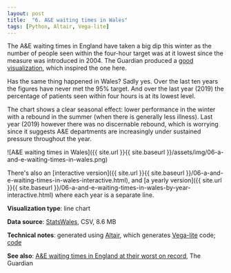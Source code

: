 ```yaml
---
layout: post
title:  "6. A&E waiting times in Wales"
tags: [Python, Altair, Vega-lite]
---
```


The A&E waiting times in England have taken a big dip this winter as the number of people seen within the four-hour target was at it lowest since the measure was introduced in 2004. The Guardian produced a [good visualization](https://www.theguardian.com/society/2019/nov/14/ae-waiting-times-in-england-hit-worst-ever-level), which inspired the one here.

Has the same thing happened in Wales? Sadly yes. Over the last ten years the figures have never met the 95% target. And over the last year (2019) the percentage of patients seen within four hours is at its lowest level.

The chart shows a clear seasonal effect: lower performance in the winter with a rebound in the summer (when there is generally less illness). Last year (2019) however there was no discernable rebound, which is worrying since it suggests A&E departments are increasingly under sustained pressure throughout the year.

![A&E waiting times in Wales]({{ site.url }}{{ site.baseurl }}/assets/img/06-a-and-e-waiting-times-in-wales.png)

There's also an [interactive version]({{ site.url }}{{ site.baseurl }}/06-a-and-e-waiting-times-in-wales-interactive.html), and [a yearly version]({{ site.url }}{{ site.baseurl }}/06-a-and-e-waiting-times-in-wales-by-year-interactive.html) where each year is a separate line.

**Visualization type**: line chart

**Data source**: [StatsWales](https://statswales.gov.wales/Catalogue/Health-and-Social-Care/NHS-Hospital-Waiting-Times/Accident-and-Emergency/performanceagainst4hourtargetallemergencycarefacilities-by-localhealthboard), CSV, 8.6 MB

**Technical notes**: generated using [Altair](https://altair-viz.github.io/), which generates [Vega-lite](https://vega.github.io/vega-lite/) code; [code](https://github.com/tomwhite/datavision-code/tree/master/06-a-and-e-waiting-times-in-wales)

**See also**: [A&E waiting times in England at their worst on record](https://www.theguardian.com/society/2019/nov/14/ae-waiting-times-in-england-hit-worst-ever-level), The Guardian
